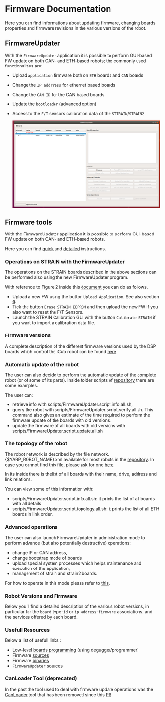 # Firmware Documentation
Here you can find informations about updating firmware, changing boards properties and firmware revisions in the various versions of the robot.


## FirmwareUpdater
With the `FirmwareUpdater` application it is possible to perform GUI-based FW update on both CAN- and ETH-based robots; the commonly used functionalities are:

- Upload `application` firmware both on `ETH` boards and `CAN` boards
- Change the `IP addrress` for ethernet based boards
- Change the `CAN ID` for the CAN based boards
- Update the `bootloader` (advanced option)
- Access to the `F/T` sensors calibration data of the `STTRAIN`/`STRAIN2`
  
  ![FirmwareUpdater GUI](./img/2-firmware-updater.png)

## Firmware tools
 With the FirmwareUpdater application it is possible to perform GUI-based FW update on both CAN- and ETH-based robots. 

Here you can find [quick](https://github.com/robotology/icub-firmware-build/blob/master/docs/FirmwareUpdater.readme.quick.txt ) and [detailed](https://github.com/robotology/icub-firmware-build/blob/master/docs/FirmwareUpdater.readme.fulldetails.txt ) instructions.


### Operations on STRAIN with the FirmwareUpdater
The operations on the STRAIN boards described in the above sections can be performed also using the new FirmwareUpdater program.

With reference to Figure 2 inside this [document](https://github.com/robotology/icub-firmware-build/blob/master/docs/FirmwareUpdater.readme.fulldetails.txt) you can do as follows.

- Upload a new FW using the button `Upload Application`. See also section [6](https://github.com/robotology/icub-firmware-build/blob/master/docs/FirmwareUpdater.readme.quick.txt).
- Tick the button `Erase STRAIN EEPROM` and then upload the new FW if you also want to reset the F/T Sensors.
- Launch the STRAIN Calibration GUI with the button `Calibrate STRAIN` if you want to import a calibration data file.

### Firmware versions
A complete description of the different firmware versions used by the DSP boards which control the iCub robot can be found [here](../associated-firmware/associated-firmware.md)


### Automatic update of the robot
The user can also decide to perform the automatic update of the complete robot (or of some of its parts). Inside folder scripts of [repository](https://github.com/robotology/icub-firmware-build) there are some examples.

The user can:

- retrieve info with scripts/FirmwareUpdater.script.info.all.sh,
- query the robot with scripts/FirmwareUpdater.script.verify.all.sh. This command also gives an estimate of the time required to perform the firmware update of the boards with old versions.
- update the firmware of all boards with old versions with scripts/FirmwareUpdater.script.update.all.sh

### The topology of the robot
The robot network is described by the file network.{$YARP_ROBOT_NAME}.xml available for most robots in the [repository](https://github.com/robotology/robots-configuration). In case you cannot find this file, please ask for one [here](https://github.com/robotology/icub-support)

In its inside there is thelist of all boards with their name, drive, address and link relations.

You can view some of this information with:

- scripts/FirmwareUpdater.script.info.all.sh: it prints the list of all boards with all details
- scripts/FirmwareUpdater.script.topology.all.sh: it prints the list of all ETH boards in link order.

### Advanced operations
The user can also launch FirmwareUpdater in administration mode to perform advance (but also potentially destructive) operations:

- change IP or CAN address,
- change bootstrap mode of boards,
- upload special system processes which helps maintenance and execution of the application,
- management of strain and strain2 boards.
  
For how to operate in this mode please refer to [this](https://github.com/robotology/icub-firmware-build/tree/master/docs).

### Robot Versions and Firmware
Below you'll find a detailed description of the various robot versions, in particular for the `board` type-`id` or `ip address`-`firmware` associations. and the services offered by each board.

### Usefull Resources
Below a list of usefull links :

- Low-level [boards programming](https://icub-tech-iit.github.io/procedures/tp-boards-programming/) (using degugger/programmer)
- Firmware [sources](https://github.com/robotology/icub-firmware)
- Firmware [binaries](https://github.com/robotology/icub-firmware-build)
- `FirmwareUpdater` [sources](https://github.com/robotology/icub-main/tree/master/src/tools/FirmwareUpdater) 

### CanLoader Tool (deprecated)
In the past the tool used to deal with firmware update operations was the [CanLoader](./../canLoader/canLoader.md) tool that has been removed since this [PR](https://github.com/robotology/icub-main/pull/659)

